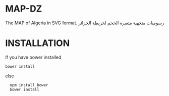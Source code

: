 MAP-DZ
======
The MAP of Algeria in SVG format.
رسوميات متجهية متغيرة الحجم لخريطة الجزائر

INSTALLATION
============
If you have bower installed

  `bower install`

else

```
  npm install bower
  bower install

